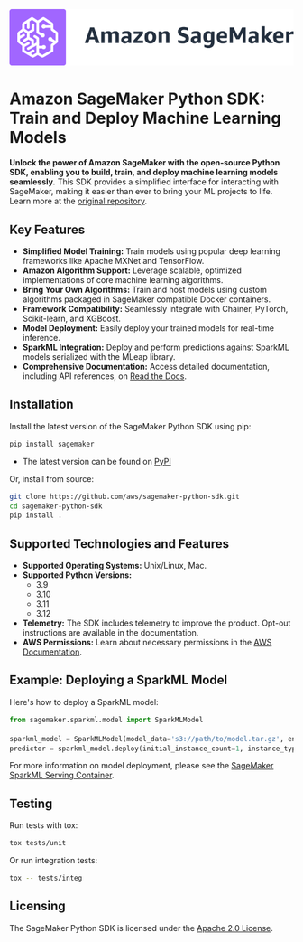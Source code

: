 [![SageMaker](https://github.com/aws/sagemaker-python-sdk/raw/master/branding/icon/sagemaker-banner.png)](https://github.com/aws/sagemaker-python-sdk)

# Amazon SageMaker Python SDK: Train and Deploy Machine Learning Models

**Unlock the power of Amazon SageMaker with the open-source Python SDK, enabling you to build, train, and deploy machine learning models seamlessly.** This SDK provides a simplified interface for interacting with SageMaker, making it easier than ever to bring your ML projects to life.  Learn more at the [original repository](https://github.com/aws/sagemaker-python-sdk).

## Key Features

*   **Simplified Model Training:** Train models using popular deep learning frameworks like Apache MXNet and TensorFlow.
*   **Amazon Algorithm Support:** Leverage scalable, optimized implementations of core machine learning algorithms.
*   **Bring Your Own Algorithms:** Train and host models using custom algorithms packaged in SageMaker compatible Docker containers.
*   **Framework Compatibility:** Seamlessly integrate with Chainer, PyTorch, Scikit-learn, and XGBoost.
*   **Model Deployment:** Easily deploy your trained models for real-time inference.
*   **SparkML Integration:** Deploy and perform predictions against SparkML models serialized with the MLeap library.
*   **Comprehensive Documentation:** Access detailed documentation, including API references, on [Read the Docs](https://sagemaker.readthedocs.io/).

## Installation

Install the latest version of the SageMaker Python SDK using pip:

```bash
pip install sagemaker
```
*   The latest version can be found on [PyPI](https://pypi.org/project/sagemaker/)

Or, install from source:

```bash
git clone https://github.com/aws/sagemaker-python-sdk.git
cd sagemaker-python-sdk
pip install .
```

## Supported Technologies and Features

*   **Supported Operating Systems:** Unix/Linux, Mac.
*   **Supported Python Versions:**
    *   3.9
    *   3.10
    *   3.11
    *   3.12
*   **Telemetry:** The SDK includes telemetry to improve the product.  Opt-out instructions are available in the documentation.
*   **AWS Permissions:** Learn about necessary permissions in the [AWS Documentation](https://docs.aws.amazon.com/sagemaker/latest/dg/sagemaker-roles.html).

## Example: Deploying a SparkML Model

Here's how to deploy a SparkML model:

```python
from sagemaker.sparkml.model import SparkMLModel

sparkml_model = SparkMLModel(model_data='s3://path/to/model.tar.gz', env={'SAGEMAKER_SPARKML_SCHEMA': schema})
predictor = sparkml_model.deploy(initial_instance_count=1, instance_type='ml.c4.xlarge')
```

For more information on model deployment, please see the [SageMaker SparkML Serving Container](https://github.com/aws/sagemaker-sparkml-serving-container).

## Testing

Run tests with tox:

```bash
tox tests/unit
```

Or run integration tests:

```bash
tox -- tests/integ
```

## Licensing

The SageMaker Python SDK is licensed under the [Apache 2.0 License](http://aws.amazon.com/apache2.0/).